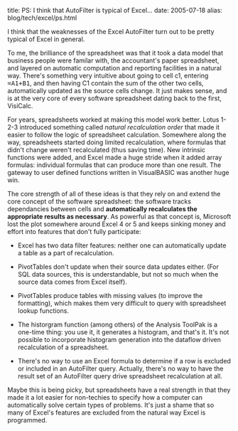 title: PS: I think that AutoFilter is typical of Excel...
date: 2005-07-18
alias: blog/tech/excel/ps.html

I think that the weaknesses of the Excel AutoFilter turn out to be
pretty typical of Excel in general.

To me, the brilliance of the spreadsheet was that it took a data model
that business people were familar with, the accountant's paper
spreadsheet, and layered on automatic computation and reporting
facilities in a natural way. There's something very intuitive about
going to cell c1, entering <tt>=A1+B1</tt>, and then having C1 contain
the sum of the other two cells, automatically updated as the source
cells change. It just makes sense, and is at the very core of every
software spreadsheet dating back to the first, VisiCalc.

For years, spreadsheets worked at making this model work better.
Lotus 1-2-3 introduced something called <i>natural recalculation
order</i> that made it easier to follow the logic of spreadsheet
calculation. Somewhere along the way, spreadsheets started doing
limited recalculation, where formulas that didn't change weren't
recalculated (thus saving time). New intrinsic functions were added,
and Excel made a huge stride when it added array formulas: individual
formulas that can produce more than one result. The gateway to user
defined functions written in VisualBASIC was another huge win.

The core strength of all of these ideas is that they rely on and
extend the core concept of the software spreadsheet: the software
tracks dependancies between cells and <b>automatically recalculates
the appropriate results as necessary</b>. As powerful as that concept
is, Microsoft lost the plot somewhere around Excel 4 or 5 and keeps
sinking money and effort into features that don't fully participate:

* Excel has two data filter features: neither one can automatically update
  a table as a part of recalculation.

* PivotTables don't update when their source data updates either. (For SQL
  data sources, this is understandable, but not so much when the source
  data comes from Excel itself).

* PivotTables produce tables with missing values (to improve the
  formatting), which makes them very difficult to query with 
  spreadsheet lookup functions.

* The historgram function (among others) of the Analysis ToolPak
  is a one-time thing: you use it, it generates a histogram, and
  that's it. It's not possible to incorporate histogram generation
  into the dataflow driven recalculation of a spreadsheet.

* There's no way to use an Excel formula to determine if a row
  is excluded or included in an AutoFilter query. Actually,
  there's no way to have the result set of an AutoFilter query
  drive spreadsheet recalculation at all.

Maybe this is being picky, but spreadsheets have a real strength in that they
made it a lot easier for non-techies to specify how a computer can automatically
solve certain types of problems. It's just a shame that so many of Excel's
features are excluded from the natural way Excel is programmed.
